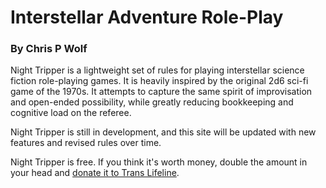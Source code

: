 
# Interstellar Adventure Role-Play
### By Chris P Wolf

Night Tripper is a lightweight set of rules for playing interstellar science fiction role-playing games. It is heavily inspired by the original 2d6 sci-fi game of the 1970s. It attempts to capture the same spirit of improvisation and open-ended possibility, while greatly reducing bookkeeping and cognitive load on the referee.

Night Tripper is still in development, and this site will be updated with new features and revised rules over time.

Night Tripper is free. If you think it's worth money, double the amount in your head and [donate it to Trans Lifeline](https://translifeline.org/donate/).